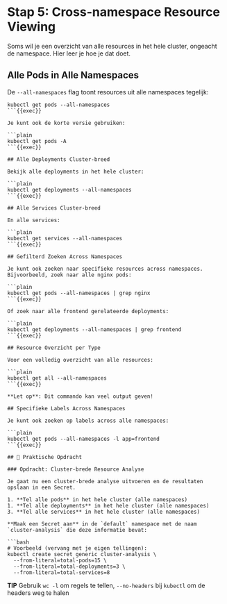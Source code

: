 # Stap 5: Cross-namespace Resource Viewing

Soms wil je een overzicht van alle resources in het hele cluster, ongeacht de namespace. Hier leer je hoe je dat doet.

## Alle Pods in Alle Namespaces

De `--all-namespaces` flag toont resources uit alle namespaces tegelijk:

```plain
kubectl get pods --all-namespaces
```{{exec}}

Je kunt ook de korte versie gebruiken:

```plain
kubectl get pods -A
```{{exec}}

## Alle Deployments Cluster-breed

Bekijk alle deployments in het hele cluster:

```plain
kubectl get deployments --all-namespaces
```{{exec}}

## Alle Services Cluster-breed

En alle services:

```plain
kubectl get services --all-namespaces
```{{exec}}

## Gefilterd Zoeken Across Namespaces

Je kunt ook zoeken naar specifieke resources across namespaces. Bijvoorbeeld, zoek naar alle nginx pods:

```plain
kubectl get pods --all-namespaces | grep nginx
```{{exec}}

Of zoek naar alle frontend gerelateerde deployments:

```plain
kubectl get deployments --all-namespaces | grep frontend
```{{exec}}

## Resource Overzicht per Type

Voor een volledig overzicht van alle resources:

```plain
kubectl get all --all-namespaces
```{{exec}}

**Let op**: Dit commando kan veel output geven!

## Specifieke Labels Across Namespaces

Je kunt ook zoeken op labels across alle namespaces:

```plain
kubectl get pods --all-namespaces -l app=frontend
```{{exec}}

## 🎯 Praktische Opdracht

### Opdracht: Cluster-brede Resource Analyse

Je gaat nu een cluster-brede analyse uitvoeren en de resultaten opslaan in een Secret.

1. **Tel alle pods** in het hele cluster (alle namespaces)
1. **Tel alle deployments** in het hele cluster (alle namespaces)
3. **Tel alle services** in het hele cluster (alle namespaces)

**Maak een Secret aan** in de `default` namespace met de naam `cluster-analysis` die deze informatie bevat:

```bash
# Voorbeeld (vervang met je eigen tellingen):
kubectl create secret generic cluster-analysis \
  --from-literal=total-pods=15 \
  --from-literal=total-deployments=3 \
  --from-literal=total-services=8
```

**TIP** Gebruik `wc -l` om regels te tellen, `--no-headers` bij `kubectl` om de headers weg te halen